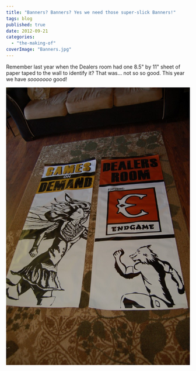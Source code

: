```yaml
---
title: "Banners? Banners? Yes we need those super-slick Banners!"
tags: blog
published: true
date: 2012-09-21
categories: 
  - "the-making-of"
coverImage: "Banners.jpg"
---
```


Remember last year when the Dealers room had one 8.5" by 11" sheet of paper taped to the wall to identify it? That was... not so so good. This year we have _sooooooo_ good!

[![](/images/Banners-680x1024.jpg "Banners")](http://www.bigbadcon.com/wp-content/uploads/2012/09/Banners.jpg)
